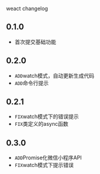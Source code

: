 weact changelog

## 0.1.0

* 首次提交基础功能


## 0.2.0

* `ADD`watch模式，自动更新生成代码
* `ADD`命令行提示

## 0.2.1

* `FIX`watch模式下的错误提示
* `FIX`类定义的async函数

## 0.3.0

* `ADD`Promise化微信小程序API
* `FIX`watch模式下提示错误